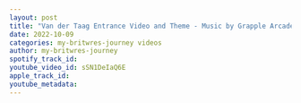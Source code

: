 ```yaml
---
layout: post
title: "Van der Taag Entrance Video and Theme - Music by Grapple Arcade"
date: 2022-10-09
categories: my-britwres-journey videos
author: my-britwres-journey
spotify_track_id: 
youtube_video_id: sSN1DeIaQ6E
apple_track_id: 
youtube_metadata: 
---
```

